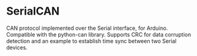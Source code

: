 # SerialCAN
CAN protocol implemented over the Serial interface, for Arduino. Compatible with the python-can library.
Supports CRC for data corruption detection and an example to establish time sync between two Serial devices.
